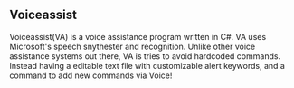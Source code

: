 ## Voiceassist

Voiceassist(VA) is a voice assistance program written in C#. VA uses Microsoft's speech snythester and recognition. Unlike other voice assistance systems out there, VA is tries to avoid hardcoded commands. Instead having a editable text file with customizable alert keywords, and a command to add new commands via Voice!
